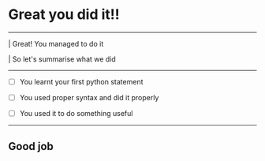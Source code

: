 # Great you did it!!

---

| Great! You managed to do it

| So let's summarise what we did

---

- [ ] You learnt your first python statement

- [ ] You used proper syntax and did it properly

- [ ] You used it to do something useful

---

## Good job
